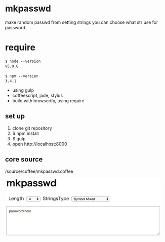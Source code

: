 # mkpasswd

make random passwd from setting strings
you can choose what str use for password

# require
```
$ node --version
v5.0.0

$ npm --version
3.4.1
```

- using gulp
- coffeescript, jade, stylus
- build with browserify, using require

## set up
1. clone git repository
2. $ npm install
3. $ gulp
3. open http://localhost:8000

## core source
/source/coffee/mkpasswd.coffee

![screenshot](https://github.com/slowbirds/mkpasswd/blob/b83889f3ff2e121f0f9bc09cff89564f8662ece1/resources/mkpasswd.png)
